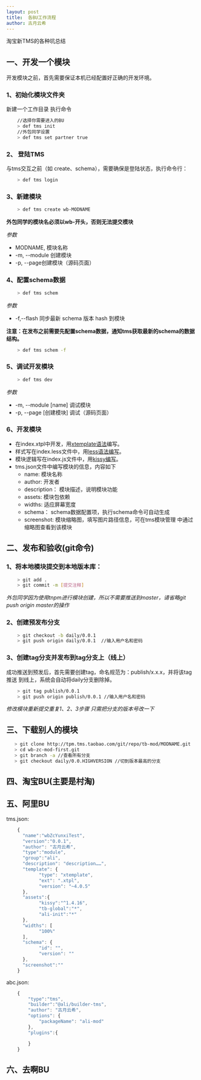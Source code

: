 ```yaml
---
layout: post
title:  各BU工作流程
author: 古月云希
---
```

淘宝新TMS的各种坑总结

## 一、开发一个模块

开发模块之前，首先需要保证本机已经配置好正确的开发环境。

### 1、初始化模块文件夹 

新建一个工作目录 执行命令

```bash
    //选择你需要进入的BU
    > def tms init 
    //外包同学设置
    > def tms set partner true 
```

### 2、 登陆TMS

与tms交互之前（如 create、schema），需要确保是登陆状态，执行命令行：

```bash
    > def tms login
```

### 3、新建模块

```bash
    > def tms create wb-MODNAME
```

**外包同学的模块名必须以wb-开头，否则无法提交模块**

*参数*

- MODNAME, 模块名称
- -m, --module 创建模块
- -p, --page创建模块（源码页面）

### 4、配置schema数据

```bash
    > def tms schem
```

*参数*

- -f,--flash 同步最新 schema 版本 hash 到模块

**注意：在发布之前需要先配置schema数据，通知tms获取最新的schema的数据结构。**

```bash
    > def tms schem -f
```

### 5、调试开发模块 

```bash
    > def tms dev
```

*参数*

- -m, --module [name] 调试模块
- -p, --page [创建模块] 调试（源码页面）

### 6、开发模块

- 在index.xtpl中开发，用[xtemplate语法](https://github.com/xtemplate/xtemplate/blob/master/docs/syntax-cn.md)编写。
- 样式写在index.less文件中，用[less语法编写](http://jennyhu.github.io/blog/2015/11/26/mixins-less.html)。
- 模块逻辑写在index.js文件中，用[kissy编写](http://docs.kissyui.com/)。
- tms.json文件中编写模块的信息，内容如下 
    * name: 模块名称
    * author: 开发者
    * description： 模块描述，说明模块功能
    * assets: 模块包依赖
    * widths: 适应屏幕宽度
    * schema： schema数据配置项，执行schema命令可自动生成
    * screenshot: 模块缩略图，填写图片路径信息，可在tms模块管理 中通过缩略图查看到该模块

## 二、发布和验收(git命令)

### 1、将本地模块提交到本地版本库：
```bash
    > git add .
    > git commit -m [提交注释]
```

*外包同学因为使用tnpm进行模块创建，所以不需要推送到master，请省略git push origin master的操作*

### 2、创建预发布分支

```bash
    > git checkout -b daily/0.0.1
    > git push origin daily/0.0.1  //输入用户名和密码
```

### 3、创建tag分支并发布到tag分支上（线上）

成功推送到预发后，首先需要创建tag，命名规范为：publish/x.x.x，并将该tag推送 到线上，系统会自动将daily分支删除掉。

```bash
    > git tag publish/0.0.1
    > git push origin publish/0.0.1 //输入用户名和密码
```

*修改模块重新提交重复1、2、3步骤 只需把分支的版本号改一下*


## 三、下载别人的模块

```bash
   > git clone http://tpm.tms.taobao.com/git/repo/tb-mod/MODNAME.git 
   > cd wb-zc-mod-first.git
   > git branch -a //查看所有分支
   > git checkout daily/0.0.HIGHVERSION //切到版本最高的分支
```


## 四、淘宝BU(主要是村淘)


## 五、阿里BU

tms.json:

```javascript
    {
      "name":"wbZcYunxiTest",
      "version":"0.0.1",
      "author": "古月云希",
      "type":"module",
      "group":"ali",
      "description": "description……",
      "template": {
            "type": "xtemplate",
            "ext": ".xtpl",
            "version": "~4.0.5"
      },
      "assets":{
            "kissy":"^1.4.16",
            "tb-global":"*",
            "ali-init":"*"
      },
      "widths": [
            "100%"
      ],
      "schema": {
            "id": "",
            "version": ""
      },
      "screenshot":""
    }

```

abc.json:

```javascript
    {
        "type":"tms",
        "builder":"@ali/builder-tms",
        "author": "古月云希",
        "options": {
            "packageName": "ali-mod"
        },
        "plugins":{

        }
    }
```

## 六、去啊BU

